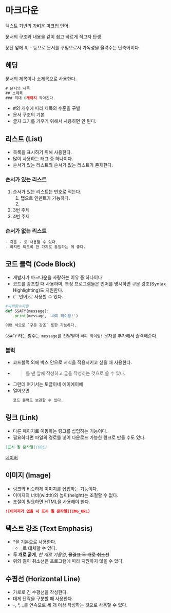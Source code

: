 # 마크다운

텍스트 기반의 가벼운 마크업 언어

문서의 구조와 내용을 같이 쉽고 빠르게 적고자 탄생

문단 앞에 #, - 등으로 문서를 꾸밈으로서 가독성을 올려주는 단축어이다.

## 헤딩

문서의 제목이나 소제목으로 사용한다.

```jsx
# 문서의 제목
## 소제목
### 최대 6개까지 작아진다.
```

- #의 개수에 따라 제목의 수준을 구별
- 문서 구조의 기본
- 글자 크기를 키우기 위해서 사용하면 안 된다.

## 리스트 (List)

- 목록을 표시하기 위해 사용한다.
- 많이 사용하는 태그 중 하나이다.
- 순서가 있는 리스트와 순서가 없는 리스트가 존재한다.

### 순서가 있는 리스트

1. 순서가 있는 리스트는 번호로 적는다.
   1. 탭으로 인덴트가 가능하다.
   2.
2. 3번 주제
3. 4번 주제

### 순서가 없는 리스트

```markdown
- 혹은 - 로 사용할 수 있다.
- 하지만 되도록 한 가지로 통일하는 게 좋다.
```

## 코드 블럭 (Code Block)

- 개발자가 마크다운을 사랑하는 이유 중 하나이다
- 코드를 강조할 때 사용하며, 특정 프로그램들은 언어를 명시하면 구문 강조(Syntax Highlighting)도 지원한다.
- (```언어)로 사용할 수 있다.

```python
#싸피함수파일
def SSAFY(message):
    print(message, '싸피 화이팅!')

이런 식으로 `구문 강조` 또한 가능하다.
```

`SSAFY` 라는 함수는 `message`를 전달받아 `싸피 화이팅!` 문자를 추가해서 출력해준다.

### 블럭

- 코드블럭 외에 박스 안으로 서식을 적용시키고 싶을 때 사용한다.
- > 를 맨 앞에 작성하고 글을 작성하는 것으로 쓸 수 있다.
- 그런데 여기서는 토글이네
  예이예이예
- 열어보면
  ```python
  코드 블럭도 보관할 수 있다.
  ```

## 링크 (Link)

- 다른 페이지로 이동하는 링크를 삽입하는 기능이다.
- 필요하다면 파일의 경로를 넣어 다운로드 가능한 링크로 만들 수도 있다.

```markdown
[표시 될 문자열](URL)
```

[네이버](https://www.naver.com)

## 이미지 (Image)

- 링크와 비슷하게 이미지를 삽입하는 기능이다.
- 이미지의 너비(width)와 높이(height)는 조절할 수 없다.
- 조절이 필요하면 HTML을 사용해야 한다.

```markdown
![이미지가 없을 시 표시 될 문자열](IMG_URL)
```

## 텍스트 강조 (Text Emphasis)

- \*을 기본으로 사용한다.
  - \_로 대체할 수 있다.
- **두 개로 굵게**, _한 개로 기울임_, ~~물결표 두 개로 취소선~~
- 위와 같이 취소선은 프로그램에 따라 지원하지 않을 수 있다.

## 수평선 (Horizontal Line)

- 가로로 긴 수평선을 작성한다.
- 대게 단락을 구분할 때 사용한다.
- -, \*, \_를 연속으로 세 개 이상 작성하는 것으로 사용할 수 있다.
